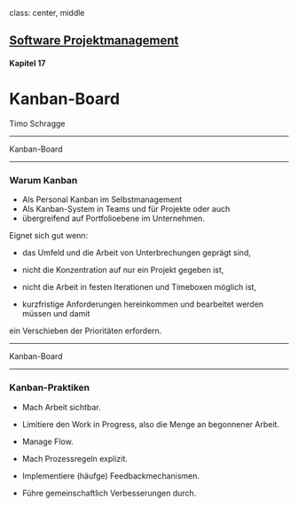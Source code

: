 class: center, middle

## [Software Projektmanagement](index.html)

#### Kapitel 17

# Kanban-Board
Timo Schragge

---
Kanban-Board

----

### Warum Kanban
* Als Personal Kanban im Selbstmanagement
* Als Kanban-System in Teams und für Projekte oder auch
* übergreifend auf Portfolioebene im Unternehmen.

Eignet sich gut wenn:
* das Umfeld und die Arbeit von Unterbrechungen geprägt sind,

* nicht die Konzentration auf nur ein Projekt gegeben ist,

* nicht die Arbeit in festen Iterationen und Timeboxen möglich ist,

* kurzfristige Anforderungen hereinkommen und bearbeitet werden müssen und damit

ein Verschieben der Prioritäten erfordern.

---
Kanban-Board

----
### Kanban-Praktiken
* Mach Arbeit sichtbar.

* Limitiere den Work in Progress, also die Menge an begonnener Arbeit.

* Manage Flow.

* Mach Prozessregeln explizit.

* Implementiere (häufge) Feedbackmechanismen.

* Führe gemeinschaftlich Verbesserungen durch.